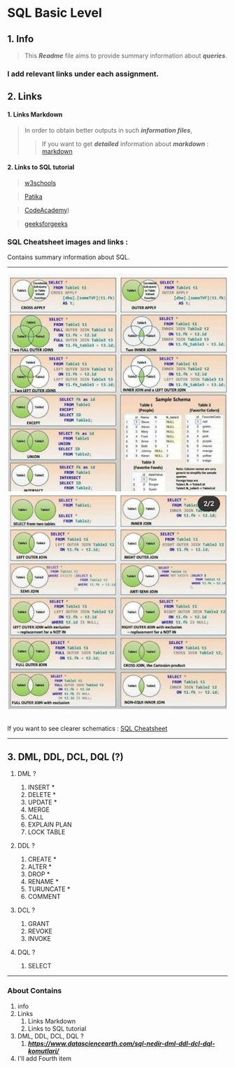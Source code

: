 # SQL Basic Level
## 1. Info
>This ***Readme*** file aims to provide summary information about ***queries***.
### I add relevant links under each assignment.

## 2. Links
#### 1. Links Markdown
>In order to obtain better outputs in such ***information files***,
>>If you want to get ***detailed*** information about ***markdown*** : [markdown](https://www.markdownguide.org/cheat-sheet/) 
#### 2. Links to SQL tutorial

> [w3schools](https://www.w3schools.com/sql/)

> [Patika](https://app.patika.dev/courses/sql)

> [CodeAcademy](https://www.codecademy.com/learn/learn-sql)) 

> [geeksforgeeks](https://www.geeksforgeeks.org/sql-tutorial/?ref=gcse)

### SQL Cheatsheet images and links :

Contains summary information about SQL. 
<hr>
<p align="center">
  <img src="Screenshot_1.jpg" width="500" title="hover text">
  <img src="Screenshot_2.jpg" width="500" alt="accessibility text">
</p>
<br>
  If you want to see clearer schematics :
  <a href="https://learnsql.com/blog/sql-basics-cheat-sheet/" target="_blank">SQL Cheatsheet</a>
<hr>

## 3. DML, DDL, DCL, DQL (?)
  1. DML ?
     1. INSERT  *
     2. DELETE  *
     3. UPDATE  *
     4. MERGE
     5. CALL
     6. EXPLAIN PLAN  
     7. LOCK TABLE 
  3. DDL ?
     1. CREATE *
     2. ALTER *
     3. DROP *
     4. RENAME *
     5. TURUNCATE *
     6. COMMENT
  5. DCL ?
     1. GRANT
     2. REVOKE
     3. INVOKE
   
  7. DQL ?
     1. SELECT
    
----
      
### About Contains
1. info
2. Links
   1. Links Markdown
   2. Links to SQL tutorial  
4. DML, DDL, DCL, DQL ? 
    1. ***https://www.datasciencearth.com/sql-nedir-dml-ddl-dcl-dql-komutlari/***
6. I'll add Fourth item 


